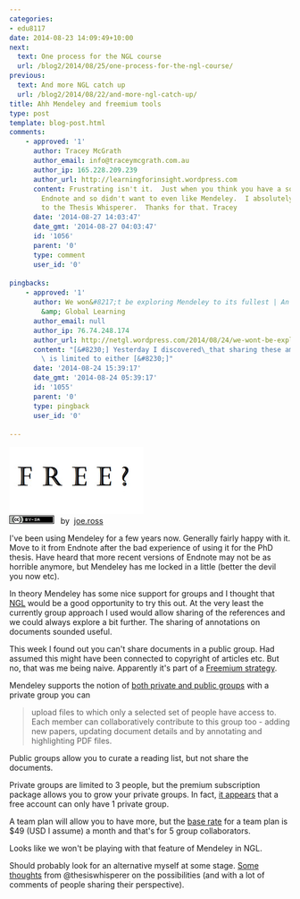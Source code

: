 ```yaml
---
categories:
- edu8117
date: 2014-08-23 14:09:49+10:00
next:
  text: One process for the NGL course
  url: /blog2/2014/08/25/one-process-for-the-ngl-course/
previous:
  text: And more NGL catch up
  url: /blog2/2014/08/22/and-more-ngl-catch-up/
title: Ahh Mendeley and freemium tools
type: post
template: blog-post.html
comments:
    - approved: '1'
      author: Tracey McGrath
      author_email: info@traceymcgrath.com.au
      author_ip: 165.228.209.239
      author_url: http://learningforinsight.wordpress.com
      content: Frustrating isn't it.  Just when you think you have a solution. I loved
        Endnote and so didn't want to even like Mendeley.  I absolutely loved the link
        to the Thesis Whisperer.  Thanks for that. Tracey
      date: '2014-08-27 14:03:47'
      date_gmt: '2014-08-27 04:03:47'
      id: '1056'
      parent: '0'
      type: comment
      user_id: '0'
    
pingbacks:
    - approved: '1'
      author: We won&#8217;t be exploring Mendeley to its fullest | An experiment in Networked
        &amp; Global Learning
      author_email: null
      author_ip: 76.74.248.174
      author_url: http://netgl.wordpress.com/2014/08/24/we-wont-be-exploring-mendeley-to-its-fullest/
      content: "[&#8230;] Yesterday I discovered\_that sharing these amongst a group/network\
        \ is limited to either [&#8230;]"
      date: '2014-08-24 15:39:17'
      date_gmt: '2014-08-24 05:39:17'
      id: '1055'
      parent: '0'
      type: pingback
      user_id: '0'
    
---
```

[![You don’t have to be rich to invest in i by joe.ross, on Flickr](images/6478575525_a9c0d23bdd_m.jpg "You don’t have to be rich to invest in i by joe.ross, on Flickr")](https://www.flickr.com/photos/joeybones/6478575525/)  
[![Creative Commons Creative Commons Attribution-Share Alike 2.0 Generic License](images/80x15.png "Creative Commons Creative Commons Attribution-Share Alike 2.0 Generic License")](http://creativecommons.org/licenses/by-sa/2.0/)   by  [](https://www.flickr.com/people/joeybones/)[joe.ross](https://www.flickr.com/people/joeybones/) [](http://www.imagecodr.org/)

I've been using Mendeley for a few years now. Generally fairly happy with it. Move to it from Endnote after the bad experience of using it for the PhD thesis. Have heard that more recent versions of Endnote may not be as horrible anymore, but Mendeley has me locked in a little (better the devil you now etc).

In theory Mendeley has some nice support for groups and I thought that [NGL](http://netgl.wordpress.com/) would be a good opportunity to try this out. At the very least the currently group approach I used would allow sharing of the references and we could always explore a bit further. The sharing of annotations on documents sounded useful.

This week I found out you can't share documents in a public group. Had assumed this might have been connected to copyright of articles etc. But no, that was me being naive. Apparently it's part of a [Freemium strategy](http://en.wikipedia.org/wiki/Freemium).

Mendeley supports the notion of [both private and public groups](http://support.mendeley.com/customer/portal/articles/227905-how-can-i-share-documents-on-mendeley-) with a private group you can

> upload files to which only a selected set of people have access to. Each member can collaboratively contribute to this group too - adding new papers, updating document details and by annotating and highlighting PDF files.

Public groups allow you to curate a reading list, but not share the documents.

Private groups are limited to 3 people, but the premium subscription package allows you to grow your private groups. In fact, [it appears](http://support.mendeley.com/customer/portal/articles/940352) that a free account can only have 1 private group.

A team plan will allow you to have more, but the [base rate](https://www.mendeley.com/upgrade/team/) for a team plan is $49 (USD I assume) a month and that's for 5 group collaborators.

Looks like we won't be playing with that feature of Mendeley in NGL.

Should probably look for an alternative myself at some stage. [Some thoughts](http://thesiswhisperer.com/2013/08/21/endnote-vs-well-everything-else/) from @thesiswhisperer on the possibilities (and with a lot of comments of people sharing their perspective).